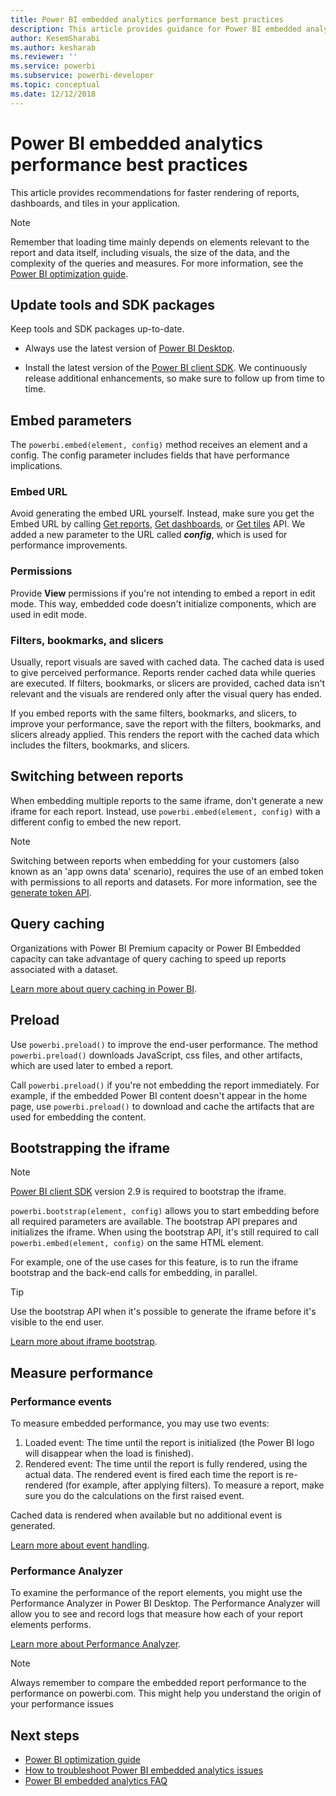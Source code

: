 ```yaml
---
title: Power BI embedded analytics performance best practices
description: This article provides guidance for Power BI embedded analytics best practices.
author: KesemSharabi
ms.author: kesharab
ms.reviewer: ''
ms.service: powerbi
ms.subservice: powerbi-developer
ms.topic: conceptual
ms.date: 12/12/2018
---
```


# Power BI embedded analytics performance best practices

This article provides recommendations for faster rendering of reports, dashboards, and tiles in your application.

> [!Note]
> Remember that loading time mainly depends on elements relevant to the report and data itself, including visuals, the size of the data, and the complexity of the queries and measures. For more information, see the [Power BI optimization guide](../../guidance/power-bi-optimization.md).

## Update tools and SDK packages

Keep tools and SDK packages up-to-date.

* Always use the latest version of [Power BI Desktop](https://powerbi.microsoft.com/desktop/).

* Install the latest version of the [Power BI client SDK](https://github.com/Microsoft/PowerBI-JavaScript). We continuously release additional enhancements, so make sure to follow up from time to time.

## Embed parameters

The `powerbi.embed(element, config)` method receives an element and a config. The config parameter includes fields that have performance implications.

### Embed URL

Avoid generating the embed URL yourself. Instead, make sure you get the Embed URL by calling [Get reports](/rest/api/power-bi/reports/getreportsingroup), [Get dashboards](/rest/api/power-bi/dashboards/getdashboardsingroup), or [Get tiles](/rest/api/power-bi/dashboards/gettilesingroup) API. We added a new parameter to the URL called **_config_**, which is used for performance improvements.

### Permissions

Provide **View** permissions if you're not intending to embed a report in edit mode. This way, embedded code doesn't initialize components, which are used in edit mode.

### Filters, bookmarks, and slicers

Usually, report visuals are saved with cached data. The cached data is used to give perceived performance. Reports render cached data while queries are executed. If filters, bookmarks, or slicers are provided, cached data isn't relevant and the visuals are rendered only after the visual query has ended.

If you embed reports with the same filters, bookmarks, and slicers, to improve your performance, save the report with the filters, bookmarks, and slicers already applied. This renders the report with the cached data which includes the filters, bookmarks, and slicers.

## Switching between reports

When embedding multiple reports to the same iframe, don't generate a new iframe for each report. Instead, use `powerbi.embed(element, config)` with a different config to embed the new report.

> [!NOTE]
> Switching between reports when embedding for your customers (also known as an 'app owns data' scenario), requires the use of an embed token with permissions to all reports and datasets. For more information, see the [generate token API](/rest/api/power-bi/embed-token/generate-token).

## Query caching

Organizations with Power BI Premium capacity or Power BI Embedded capacity can take advantage of query caching to speed up reports associated with a dataset.

[Learn more about query caching in Power BI](../../connect-data/power-bi-query-caching.md).

## Preload

Use `powerbi.preload()` to improve the end-user performance. The method `powerbi.preload()` downloads JavaScript, css files, and other artifacts, which are used later to embed a report.

Call `powerbi.preload()` if you're not embedding the report immediately. For example, if the embedded Power BI content doesn't appear in the home page, use `powerbi.preload()` to download and cache the artifacts that are used for embedding the content.

## Bootstrapping the iframe

> [!NOTE]
> [Power BI client SDK](https://github.com/Microsoft/PowerBI-JavaScript) version 2.9 is required to bootstrap the iframe.

`powerbi.bootstrap(element, config)` allows you to start embedding before all required parameters are available. The bootstrap API prepares and initializes the iframe.
When using the bootstrap API, it's still required to call `powerbi.embed(element, config)` on the same HTML element.

For example, one of the use cases for this feature, is to run the iframe bootstrap and the back-end calls for embedding, in parallel.
> [!TIP]
> Use the bootstrap API when it's possible to generate the iframe before it's visible to the end user.

[Learn more about iframe bootstrap](https://github.com/Microsoft/PowerBI-JavaScript/wiki/Bootstrap-For-Better-Performance).

## Measure performance

### Performance events

To measure embedded performance, you may use two events:

1. Loaded event: The time until the report is initialized (the Power BI logo will disappear when the load is finished).
2. Rendered event: The time until the report is fully rendered, using the actual data. The rendered event is fired each time the report is re-rendered (for example, after applying filters). To measure a report, make sure you do the calculations on the first raised event.

Cached data is rendered when available but no additional event is generated.

[Learn more about event handling](https://github.com/Microsoft/PowerBI-JavaScript/wiki/Handling-Events).

### Performance Analyzer

To examine the performance of the report elements, you might use the Performance Analyzer in Power BI Desktop.
The Performance Analyzer will allow you to see and record logs that measure how each of your report elements performs.

[Learn more about Performance Analyzer](../../create-reports/desktop-performance-analyzer.md).

> [!NOTE]
> Always remember to compare the embedded report performance to the performance on powerbi.com. This might help you understand the origin of your performance issues

## Next steps

* [Power BI optimization guide](../../guidance/power-bi-optimization.md)
* [How to troubleshoot Power BI embedded analytics issues](embedded-troubleshoot.md)
* [Power BI embedded analytics FAQ](embedded-faq.yml)
